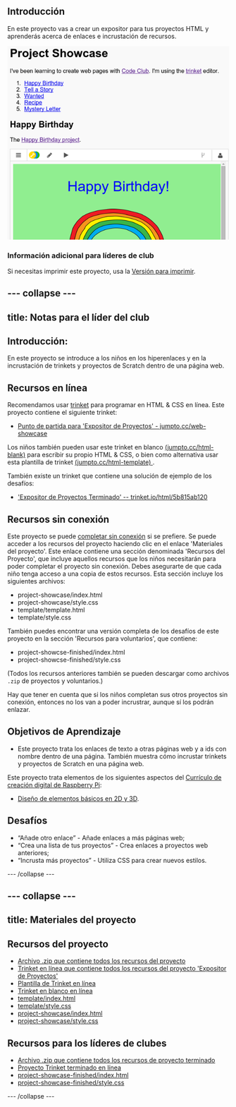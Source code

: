 ## Introducción

En este proyecto vas a crear un expositor para tus proyectos HTML y aprenderás acerca de enlaces e incrustación de recursos.

![captura de pantalla](images/showcase-intro.png)

### Información adicional para líderes de club

Si necesitas imprimir este proyecto, usa la [Versión para imprimir](https://projects.raspberrypi.org/en/projects/project-showcase/print).

## \--- collapse \---

## title: Notas para el líder del club

## Introducción:

En este proyecto se introduce a los niños en los hiperenlaces y en la incrustación de trinkets y proyectos de Scratch dentro de una página web.

## Recursos en línea

Recomendamos usar [trinket](https://trinket.io/) para programar en HTML & CSS en línea. Este proyecto contiene el siguiente trinket:

* [Punto de partida para 'Expositor de Proyectos' - jumpto.cc/web-showcase](http://jumpto.cc/web-showcase)

Los niños también pueden usar este trinket en blanco [(jumpto.cc/html-blank)](http://jumpto.cc/html-blank) para escribir su propio HTML & CSS, o bien como alternativa usar esta plantilla de trinket [ (jumpto.cc/html-template) ](http://jumpto.cc/html-template).

También existe un trinket que contiene una solución de ejemplo de los desafíos:

* ['Expositor de Proyectos Terminado' -- trinket.io/html/5b815ab120](https://trinket.io/html/5b815ab120)

## Recursos sin conexión

Este proyecto se puede [completar sin conexión](https://www.codeclubprojects.org/en-GB/resources/webdev-working-offline/) si se prefiere. Se puede acceder a los recursos del proyecto haciendo clic en el enlace 'Materiales del proyecto'. Este enlace contiene una sección denominada 'Recursos del Proyecto', que incluye aquellos recursos que los niños necesitarán para poder completar el proyecto sin conexión. Debes asegurarte de que cada niño tenga acceso a una copia de estos recursos. Esta sección incluye los siguientes archivos:

* project-showcase/index.html
* project-showcase/style.css
* template/template.html
* template/style.css

También puedes encontrar una versión completa de los desafíos de este proyecto en la sección 'Recursos para voluntarios', que contiene:

* project-showcse-finished/index.html
* project-showcse-finished/style.css

(Todos los recursos anteriores también se pueden descargar como archivos `.zip` de proyectos y voluntarios.)

Hay que tener en cuenta que si los niños completan sus otros proyectos sin conexión, entonces no los van a poder incrustrar, aunque sí los podrán enlazar.

## Objetivos de Aprendizaje

* Este proyecto trata los enlaces de texto a otras páginas web y a ids con nombre dentro de una página. También muestra cómo incrustar trinkets y proyectos de Scratch en una página web. 

Este proyecto trata elementos de los siguientes aspectos del [Currículo de creación digital de Raspberry Pi](http://rpf.io/curriculum):

* [Diseño de elementos básicos en 2D y 3D](https://www.raspberrypi.org/curriculum/design/creator).

## Desafíos

* “Añade otro enlace” - Añade enlaces a más páginas web;
* “Crea una lista de tus proyectos” - Crea enlaces a proyectos web anteriores;
* “Incrusta más proyectos” - Utiliza CSS para crear nuevos estilos.

\--- /collapse \---

## \--- collapse \---

## title: Materiales del proyecto

## Recursos del proyecto

* [Archivo .zip que contiene todos los recursos del proyecto](resources/showcase-project-resources.zip)
* [Trinket en línea que contiene todos los recursos del proyecto 'Expositor de Proyectos'](http://jumpto.cc/web-showcase)
* [Plantilla de Trinket en línea](http://jumpto.cc/trinket-template)
* [Trinket en blanco en línea](http://jumpto.cc/trinket-blank)
* [template/index.html](resources/template-index.html)
* [template/style.css](resources/template-style.css)
* [project-showcase/index.html](resources/project-showcase-index.html)
* [project-showcase/style.css](resources/project-showcase-style.css)

## Recursos para los líderes de clubes

* [Archivo .zip que contiene todos los recursos de proyecto terminado](resources/showcase-volunteer-resources.zip)
* [Proyecto Trinket terminado en línea](https://trinket.io/html/1d4d4c5ce1)
* [project-showcase-finished/index.html](resources/project-showcase-finished-index.html)
* [project-showcase-finished/style.css](resources/project-showcase-finished-style.css)

\--- /collapse \---